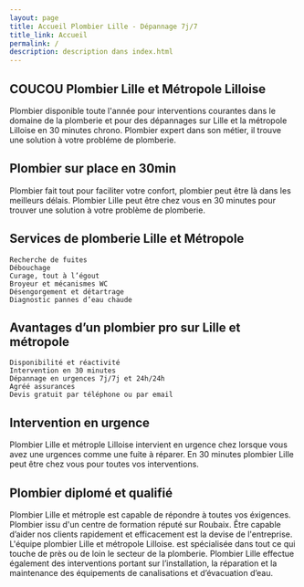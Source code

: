 ```yaml
---
layout: page
title: Accueil Plombier Lille - Dépannage 7j/7 
title_link: Accueil
permalink: /
description: description dans index.html
---
```



## COUCOU Plombier Lille et Métropole Lilloise

Plombier disponible toute l'année pour interventions courantes dans le domaine de la plomberie et pour des dépannages sur Lille et la métropole Lilloise en 30 minutes chrono. Plombier expert dans son métier, il trouve une solution à votre probléme de plomberie.

## Plombier sur place en 30min

Plombier fait tout pour faciliter votre confort, plombier peut être là dans les meilleurs délais. Plombier Lille peut être chez vous en 30 minutes pour trouver une solution à votre problème de plomberie.

## Services de plomberie Lille et Métropole

    Recherche de fuites
    Débouchage
    Curage, tout à l’égout
    Broyeur et mécanismes WC
    Désengorgement et détartrage
    Diagnostic pannes d’eau chaude


## Avantages d’un plombier pro sur Lille et métropole

    Disponibilité et réactivité
    Intervention en 30 minutes
    Dépannage en urgences 7j/7j et 24h/24h
    Agréé assurances
    Devis gratuit par téléphone ou par email

## Intervention en urgence

Plombier Lille et métrople Lilloise intervient en urgence chez lorsque vous avez une urgences comme une fuite à réparer. En 30 minutes plombier Lille peut être chez vous pour toutes vos interventions.

## Plombier diplomé et qualifié

Plombier Lille et métrople est capable de répondre à toutes vos éxigences. Plombier issu d'un centre de formation réputé sur Roubaix. Être capable d’aider nos clients rapidement et efficacement est la devise de l'entreprise. L'équipe plombier Lille et métropole Lilloise. est spécialisée dans tout ce qui touche de près ou de loin le secteur de la plomberie. Plombier Lille effectue également des interventions portant sur l’installation, la réparation et la maintenance des équipements de canalisations et d’évacuation d’eau.








